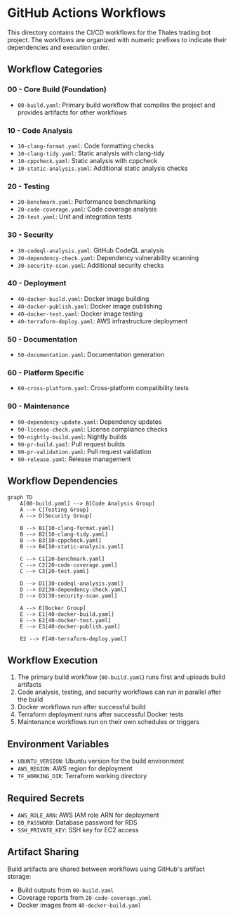 # GitHub Actions Workflows

This directory contains the CI/CD workflows for the Thales trading bot project. The workflows are organized with numeric prefixes to indicate their dependencies and execution order.

## Workflow Categories

### 00 - Core Build (Foundation)
- `00-build.yaml`: Primary build workflow that compiles the project and provides artifacts for other workflows

### 10 - Code Analysis
- `10-clang-format.yaml`: Code formatting checks
- `10-clang-tidy.yaml`: Static analysis with clang-tidy
- `10-cppcheck.yaml`: Static analysis with cppcheck
- `10-static-analysis.yaml`: Additional static analysis checks

### 20 - Testing
- `20-benchmark.yaml`: Performance benchmarking
- `20-code-coverage.yaml`: Code coverage analysis
- `20-test.yaml`: Unit and integration tests

### 30 - Security
- `30-codeql-analysis.yaml`: GitHub CodeQL analysis
- `30-dependency-check.yaml`: Dependency vulnerability scanning
- `30-security-scan.yaml`: Additional security checks

### 40 - Deployment
- `40-docker-build.yaml`: Docker image building
- `40-docker-publish.yaml`: Docker image publishing
- `40-docker-test.yaml`: Docker image testing
- `40-terraform-deploy.yaml`: AWS infrastructure deployment

### 50 - Documentation
- `50-documentation.yaml`: Documentation generation

### 60 - Platform Specific
- `60-cross-platform.yaml`: Cross-platform compatibility tests

### 90 - Maintenance
- `90-dependency-update.yaml`: Dependency updates
- `90-license-check.yaml`: License compliance checks
- `90-nightly-build.yaml`: Nightly builds
- `90-pr-build.yaml`: Pull request builds
- `90-pr-validation.yaml`: Pull request validation
- `90-release.yaml`: Release management

## Workflow Dependencies

```mermaid
graph TD
    A[00-build.yaml] --> B[Code Analysis Group]
    A --> C[Testing Group]
    A --> D[Security Group]
    
    B --> B1[10-clang-format.yaml]
    B --> B2[10-clang-tidy.yaml]
    B --> B3[10-cppcheck.yaml]
    B --> B4[10-static-analysis.yaml]
    
    C --> C1[20-benchmark.yaml]
    C --> C2[20-code-coverage.yaml]
    C --> C3[20-test.yaml]
    
    D --> D1[30-codeql-analysis.yaml]
    D --> D2[30-dependency-check.yaml]
    D --> D3[30-security-scan.yaml]
    
    A --> E[Docker Group]
    E --> E1[40-docker-build.yaml]
    E --> E2[40-docker-test.yaml]
    E --> E3[40-docker-publish.yaml]
    
    E2 --> F[40-terraform-deploy.yaml]
```

## Workflow Execution

1. The primary build workflow (`00-build.yaml`) runs first and uploads build artifacts
2. Code analysis, testing, and security workflows can run in parallel after the build
3. Docker workflows run after successful build
4. Terraform deployment runs after successful Docker tests
5. Maintenance workflows run on their own schedules or triggers

## Environment Variables

- `UBUNTU_VERSION`: Ubuntu version for the build environment
- `AWS_REGION`: AWS region for deployment
- `TF_WORKING_DIR`: Terraform working directory

## Required Secrets

- `AWS_ROLE_ARN`: AWS IAM role ARN for deployment
- `DB_PASSWORD`: Database password for RDS
- `SSH_PRIVATE_KEY`: SSH key for EC2 access

## Artifact Sharing

Build artifacts are shared between workflows using GitHub's artifact storage:
- Build outputs from `00-build.yaml`
- Coverage reports from `20-code-coverage.yaml`
- Docker images from `40-docker-build.yaml`
